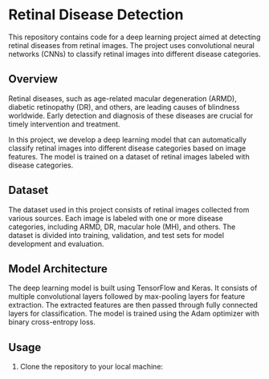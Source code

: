# Retinal Disease Detection

This repository contains code for a deep learning project aimed at detecting retinal diseases from retinal images. The project uses convolutional neural networks (CNNs) to classify retinal images into different disease categories.

## Overview

Retinal diseases, such as age-related macular degeneration (ARMD), diabetic retinopathy (DR), and others, are leading causes of blindness worldwide. Early detection and diagnosis of these diseases are crucial for timely intervention and treatment.

In this project, we develop a deep learning model that can automatically classify retinal images into different disease categories based on image features. The model is trained on a dataset of retinal images labeled with disease categories.

## Dataset

The dataset used in this project consists of retinal images collected from various sources. Each image is labeled with one or more disease categories, including ARMD, DR, macular hole (MH), and others. The dataset is divided into training, validation, and test sets for model development and evaluation.

## Model Architecture

The deep learning model is built using TensorFlow and Keras. It consists of multiple convolutional layers followed by max-pooling layers for feature extraction. The extracted features are then passed through fully connected layers for classification. The model is trained using the Adam optimizer with binary cross-entropy loss.

## Usage

1. Clone the repository to your local machine:
